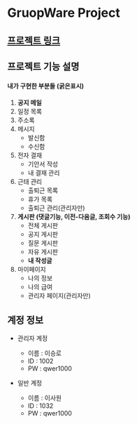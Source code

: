 GruopWare Project
================

[프로젝트 링크](http://sysout.co.kr/groupware5)
------------------------------

프로젝트 기능 설명
-----------------
#### **내가 구현한 부분들 (굵은표시)**

1. **공지 메일**     
2. 일정 목록         
3. 주소록     
4. 메시지          
   * 발신함         
   * 수신함        
5. 전자 결재     
   * 기안서 작성    
   * 내 결재 관리      
6. 근태 관리    
   * 출퇴근 목록      
   * 휴가 목록      
   * 출퇴근 관리(관리자만)    
7. **게시판 (댓글기능, 이전-다음글, 조회수 기능)**    
   * 전체 게시판          
   * 공지 게시판      
   * 질문 게시판        
   * 자유 게시판        
   * __내 작성글__    
8. 마이페이지     
   * 나의 정보     
   * 나의 급여      
   * 관리자 페이지(관리자만)    
 
계정 정보
---------

* 관리자 계정
  * 이름 : 이승로
  * ID : 1002
  * PW : qwer1000

* 일반 계정
  * 이름 : 이사원
  * ID :  1032
  * PW : qwer1000
